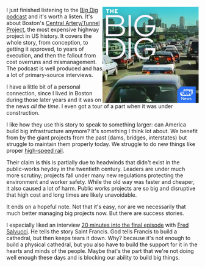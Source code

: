 <!--
.. title: Podcast Recommendation: The Big Dig
.. slug: big-dig
.. date: 2023-12-16 16:00
.. tags: 
.. category: 
.. link: 
.. description: 
.. type: text
-->

[<img style="float:right" class="postimage" src="/f/bigdig.png"
alt="Big Dig podcast title art (WGBH)" width=50%>][p]

I just finished listening to the [Big Dig podcast][p] and it's worth
a listen. It's about Boston's [Central Artery/Tunnel Project][wb],
the most expensive highway project in US history. It covers the
whole story, from conception, to getting it approved, to years of
execution, and then the fallout from cost overruns and mismanagement.
The podcast is well produced and has a lot of primary-source
interviews.

I have a little bit of a personal connection, since I lived in
Boston during those later years and it was on the news _all the
time_. I even got a tour of a part when it was under construction.

I like how they use this story to speak to something larger: can
America build big infrastructure anymore? It's something I think
lot about. We benefit from by the giant projects from the past
(dams, bridges, interstates) but struggle to maintain them properly today.
We struggle to do new things like proper [high-speed rail][wc].

Their claim is this is partially due to headwinds that didn't exist
in the public-works heydey in the twentieth century. Leaders are
under much more scrutiny; projects fall under many new regulations
protecting the environment and worker safety. While the old way was
faster and cheaper, it also caused a lot of harm. Public works
projects are so big and disruptive that high cost and long times
are likely unavoidable.

It ends on a hopeful note. Not that it's easy, nor are we necessarily
that much better managing big projects now. But there are success
stories.

I especially liked an interview [20 minutes into the final episode][o]
with [Fred Salvucci][fs]. He tells the story Saint Francis. God tells
Francis to build a cathedral, but then keeps tears it down. Why?
because it's not enough to build a physical cathedral, but you also
have to build the support for it in the hearts and minds of the
people. Maybe that's the part that we're not doing well enough these
days and is blocking our ability to build big things.

[p]: https://www.wgbh.org/podcasts/the-big-dig
[wb]: https://en.wikipedia.org/wiki/Big_Dig
[wc]: https://en.wikipedia.org/wiki/California_High-Speed_Rail
[o]: https://overcast.fm/+BDdBHAXcVU/20:47
[fs]: https://en.wikipedia.org/wiki/Frederick_P._Salvucci

